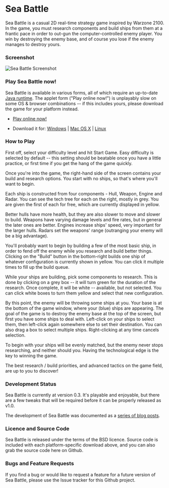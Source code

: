 Sea Battle
==========

Sea Battle is a casual 2D real-time strategy game inspired by Warzone 2100.  In the game, you must research components and build ships from them at a frantic pace in order to out-gun the computer-controlled enemy player.  You win by destroying the enemy base, and of course you lose if the enemy manages to destroy yours.



### Screenshot



![Sea Battle Screenshot](http://files.ianrenton.com/sites/blog/2010/12/wpid-SeaBattleScreenshot.png)



### Play Sea Battle now!



Sea Battle is available in various forms, all of which require an up-to-date [Java runtime](http://java.sun.com).  The applet form ("Play online now!") is unplayably slow on some OS & browser combinations -- if this includes yours, please download the game for your platform instead.



  * [Play online now!](http://www.onlydreaming.net/files/SeaBattle/applet/index.html)

  * Download it for: [Windows](http://www.onlydreaming.net/files/SeaBattle/SeaBattle-win32.zip) | [Mac OS X](http://www.onlydreaming.net/files/SeaBattle/SeaBattle-osx.zip) | [Linux](http://www.onlydreaming.net/files/SeaBattle/SeaBattle-linux.zip)




### How to Play



First off, select your difficulty level and hit Start Game. Easy difficulty is selected by default -- this setting should be beatable once you have a little practice, or first time if you get the hang of the game quickly.

Once you're into the game, the right-hand side of the screen contains your build and research options.  You start with no ships, so that's where you'll want to begin.

Each ship is constructed from four components - Hull, Weapon, Engine and Radar.  You can see the tech tree for each on the right, mostly in grey.  You are given the first of each for free, which are currently displayed in yellow.

Better hulls have more health, but they are also slower to move and slower to build.  Weapons have varying damage levels and fire rates, but in general the later ones are better.  Engines increase ships' speed, very important for the larger hulls.  Radars set the weapons' range (outranging your enemy will be a big advantage).

You'll probably want to begin by building a few of the most basic ship, in order to fend off the enemy while you research and build better things.  Clicking on the "Build" button in the bottom-right builds one ship of whatever configuration is currently shown in yellow.  You can click it multiple times to fill up the build queue.

While your ships are building, pick some components to research.  This is done by clicking on a grey box -- it will turn green for the duration of the research.  Once complete, it will be white -- available, but not selected.  You can click white boxes to turn them yellow and select that new configuration.

By this point, the enemy will be throwing some ships at you.  Your base is at the bottom of the game window, where your (blue) ships are appearing.  The goal of the game is to destroy the enemy base at the top of the screen, but first you have some ships to deal with.  Left-click on your ships to select them, then left-click again somewhere else to set their destination.  You can also drag a box to select multiple ships.  Right-clicking at any time cancels selection.

To begin with your ships will be evenly matched, but the enemy never stops researching, and neither should you.  Having the technological edge is the key to winning the game.

The best research / build priorities, and advanced tactics on the game field, are up to you to discover!



### Development Status



Sea Battle is currently at version 0.3. It's playable and enjoyable, but there are a few tweaks that will be required before it can be properly released as v1.0.

The development of Sea Battle was documented as a [series of blog posts](https://ianrenton.com/blog/sea-battle-now-with-more-processing/).



### Licence and Source Code



Sea Battle is released under the terms of the BSD licence.  Source code is included with each platform-specific download above, and you can also grab the source code here on Github.



### Bugs and Feature Requests


If you find a bug or would like to request a feature for a future version of Sea Battle, please use the Issue tracker for this Github project.

